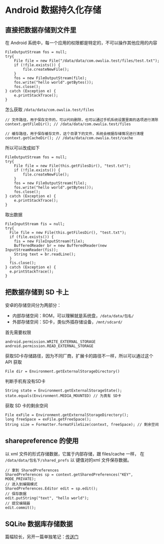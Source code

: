 
# Android 数据持久化存储

## 直接把数据存储到文件里

在 Android 系统中，每一个应用的权限都是特定的，不可以操作其他应用的内容
```
FileOutputStream fos = null;
try{
    File file = new File("/data/data/com.owulia.test/files/test.txt");
    if (!file.exists()) {
        file.createNewFile();
    }
    fos = new FileOutputStream(file);
    fos.write("hello world".getBytes());
    fos.close();
} catch (Exception e) {
    e.printStackTrace();
}
```

怎么获取  `/data/data/com.owulia.test/files`
```
// 文件路径，用于保存文件的，可以代码删除，也可以通过手机系统设置里面的选项进行清除
context.getFileDir(); // /data/data/com.owulia.test/files

// 缓存路径，用于保存缓存文件，这个目录下的文件，系统会根据存储情况进行清理
context.getCacheDir(); // /data/data/com.owulia.test/cache
```

所以可以改成如下
```
FileOutputStream fos = null;
try{
    File file = new File(this.getFilesDir(), "test.txt");
    if (!file.exists()) {
        file.createNewFile();
    }
    fos = new FileOutputStream(file);
    fos.write("hello world".getBytes());
    fos.close();
} catch (Exception e) {
    e.printStackTrace();
}
```

取出数据
```
FileInputStream fis = null;
try{
  File file = new File(this.getFilesDir(), "test.txt");
  if (file.exists()) {
    fis = new FileInputStream(file);
    BufferedReader br = new BufferedReader(new InputStreamReader(fis));
    String text = br.readLine();
  }
  fis.close();
} catch (Exception e) {
  e.printStackTrace();
}
```

## 把数据存储到 SD 卡上

安卓的存储空间分为两部分：
+ 内部存储空间：ROM，可以理解就是系统盘，`/data/data/包名/`
+ 外部存储空间：SD卡，类似外插存储设备，`/mnt/sdcard/`

首先需要权限
```
android.permission.WRITE_EXTERNAL_STORAGE
android.permission.READ_EXTERNAL_STORAGE
```

获取SD卡存储路径，因为不同厂商，扩展卡的路径不一样，所以可以通过这个 API 获取
```
File dir = Environment.getExternalStorageDirectory()
```

判断手机有没有SD卡
```
String state = Environment.getExternalStorageState();
state.equals(Environment.MEDIA_MOUNTED) // 为真有 SD卡
```

获取 SD 卡的剩余空间
```
File exFile = Environment.getExternalStorageDirectory();
long freeSpace = exFile.getFreeSpace();
String size = Formatter.formatFileSize(context, freeSpace); // 剩余空间
```


## sharepreference 的使用

以 xml 文件的形式存储数据，它属于内部存储，跟 files/cache 一样，
在 `/data/data/包名下/shared_prefs` 以 键值对的xml 文件保存数据。

```
// 拿到 SharedPreferences
SharedPreferences sp = context.getSharedPreferences("KEY", MODE_PRIVATE);
// 进入到编辑模式
SharedPreferences.Editor edit = sp.edit();
// 保存数据
edit.putString("text", "hello world");
// 提交编辑器
edit.commit();
```

## SQLite 数据库存储数据 

篇幅较长，另开一篇单独笔记：[传送门](https://ajuan.owulia.com/#/details/Android/20200405192700.md)
